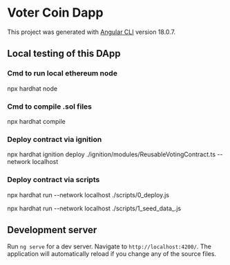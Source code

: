# Voter Coin Dapp

This project was generated with [Angular CLI](https://github.com/angular/angular-cli) version 18.0.7.

## Local testing of this DApp

### Cmd to run local ethereum node
npx hardhat node

### Cmd to compile .sol files
npx hardhat compile

### Deploy contract via ignition
npx hardhat ignition deploy ./ignition/modules/ReusableVotingContract.ts --network localhost

### Deploy contract via scripts
npx hardhat run --network localhost ./scripts/0_deploy.js

npx hardhat run --network localhost ./scripts/1_seed_data_.js


## Development server

Run `ng serve` for a dev server. Navigate to `http://localhost:4200/`. The application will automatically reload if you change any of the source files.
